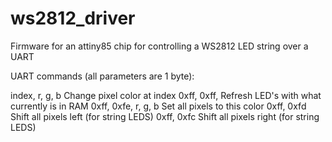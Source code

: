 ws2812_driver
=============

Firmware for an attiny85 chip for controlling a WS2812 LED string over a UART

UART commands (all parameters are 1 byte):

index, r, g, b       Change pixel color at index
0xff, 0xff,          Refresh LED's with what currently is in RAM
0xff, 0xfe, r, g, b  Set all pixels to this color
0xff, 0xfd           Shift all pixels left (for string LEDS)
0xff, 0xfc           Shift all pixels right (for string LEDS)


